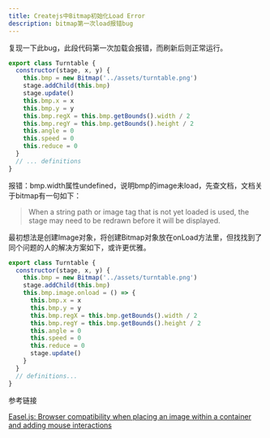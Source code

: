```yaml
---
title: Createjs中Bitmap初始化Load Error
description: bitmap第一次load报错bug
---
```


复现一下此bug，此段代码第一次加载会报错，而刷新后则正常运行。

```javascript
export class Turntable {
  constructor(stage, x, y) {
    this.bmp = new Bitmap('../assets/turntable.png')
    stage.addChild(this.bmp)
    stage.update()
    this.bmp.x = x
    this.bmp.y = y
    this.bmp.regX = this.bmp.getBounds().width / 2
    this.bmp.regY = this.bmp.getBounds().height / 2
    this.angle = 0
    this.speed = 0
    this.reduce = 0
  }
  // ... definitions
}
```

报错：bmp.width属性undefined，说明bmp的image未load，先查文档，文档关于bitmap有一句如下：

> When a string path or image tag that is not yet loaded is used, the stage may need to be redrawn before it will be displayed.

最初想法是创建Image对象，将创建Bitmap对象放在onLoad方法里，但找找到了同个问题的人的解决方案如下，或许更优雅。

```javascript
export class Turntable {
  constructor(stage, x, y) {
    this.bmp = new Bitmap('../assets/turntable.png')
    stage.addChild(this.bmp)
    this.bmp.image.onload = () => {
      this.bmp.x = x
      this.bmp.y = y
      this.bmp.regX = this.bmp.getBounds().width / 2
      this.bmp.regY = this.bmp.getBounds().height / 2
      this.angle = 0
      this.speed = 0
      this.reduce = 0
      stage.update()
    }
  }
  // definitions...
}
```

参考链接

[Easel.js: Browser compatibility when placing an image within a container and adding mouse interactions](https://stackoverflow.com/questions/16865628/easel-js-browser-compatibility-when-placing-an-image-within-a-container-and-add)